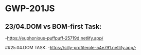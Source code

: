 # GWP-201JS
## 23/04.DOM vs BOM-first Task:
-https://euphonious-puffpuff-25719d.netlify.app/

##25.04.DOM TASK:
-https://silly-profiterole-54e791.netlify.app/;
